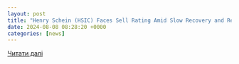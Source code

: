 ```yaml
---
layout: post
title: "Henry Schein (HSIC) Faces Sell Rating Amid Slow Recovery and Revised Financial Forecasts | Markets Insider"
date: 2024-08-08 08:28:20 +0000
categories: [news]
---
```


[Читати далі](https://markets.businessinsider.com/news/stocks/henry-schein-hsic-faces-sell-rating-amid-slow-recovery-and-revised-financial-forecasts-1033653241)
